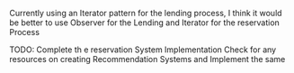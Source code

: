 Currently using an Iterator pattern for the lending process,
  I think it would be better to use Observer for the Lending and Iterator for the reservation Process

TODO:
Complete th e reservation System Implementation
Check for any resources on creating Recommendation Systems and Implement the same
